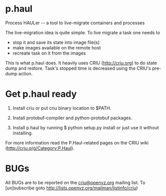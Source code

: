 p.haul
======

Process HAULer -- a tool to live-migrate containers and processes

The live-migration idea is quite simple. To live migrate a task
one needs to

* stop it and save its state into image file(s)
* make images available on the remote host
* recreate task on it from the images

This is what p.haul does. It heavily uses CRIU (http://criu.org)
to do state dump and restore. Task's stopped time is decreased
using the CRIU's pre-dump action.

Get p.haul ready
=======

1. Install criu or put criu binary location to $PATH.

2. Install protobuf-compiler and python-protobuf packages.

3. Install p.haul by running
	$ python setup.py install
   or just use it without installing.

For more information read the P.Haul-related pages on the CRIU
wiki (http://criu.org/Category:P.Haul).

BUGs
======

All BUGs are to be reported on the criu@openvz.org mailing list.
To [un]subscribe goto http://lists.openvz.org/mailman/listinfo/criu)
